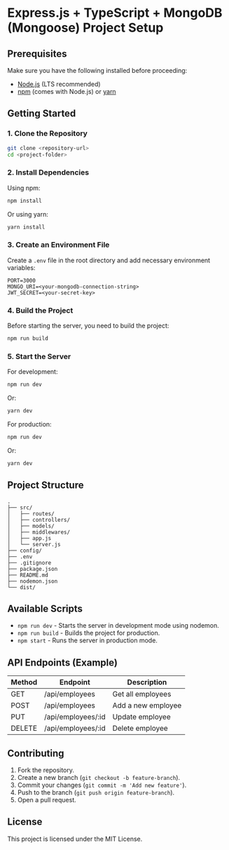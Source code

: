 # Express.js + TypeScript + MongoDB (Mongoose) Project Setup

## Prerequisites
Make sure you have the following installed before proceeding:
- [Node.js](https://nodejs.org/) (LTS recommended)
- [npm](https://www.npmjs.com/) (comes with Node.js) or [yarn](https://yarnpkg.com/)

## Getting Started

### 1. Clone the Repository
```sh
git clone <repository-url>
cd <project-folder>
```

### 2. Install Dependencies
Using npm:
```sh
npm install
```
Or using yarn:
```sh
yarn install
```

### 3. Create an Environment File
Create a `.env` file in the root directory and add necessary environment variables:
```
PORT=3000
MONGO_URI=<your-mongodb-connection-string>
JWT_SECRET=<your-secret-key>
```

### 4. Build the Project
Before starting the server, you need to build the project:
```sh
npm run build
```

### 5. Start the Server
For development:
```sh
npm run dev
```
Or:
```sh
yarn dev
```

For production:
```sh
npm run dev
```
Or:
```sh
yarn dev
```

## Project Structure
```
.
├── src/
│   ├── routes/
│   ├── controllers/
│   ├── models/
│   ├── middlewares/
│   ├── app.js
│   └── server.js
├── config/
├── .env
├── .gitignore
├── package.json
├── README.md
├── nodemon.json
└── dist/
```

## Available Scripts
- `npm run dev` - Starts the server in development mode using nodemon.
- `npm run build` - Builds the project for production.
- `npm start` - Runs the server in production mode.

## API Endpoints (Example)
| Method | Endpoint         | Description           |
|--------|-----------------|-----------------------|
| GET    | /api/employees  | Get all employees    |
| POST   | /api/employees  | Add a new employee   |
| PUT    | /api/employees/:id | Update employee  |
| DELETE | /api/employees/:id | Delete employee  |

## Contributing
1. Fork the repository.
2. Create a new branch (`git checkout -b feature-branch`).
3. Commit your changes (`git commit -m 'Add new feature'`).
4. Push to the branch (`git push origin feature-branch`).
5. Open a pull request.

## License
This project is licensed under the MIT License.

